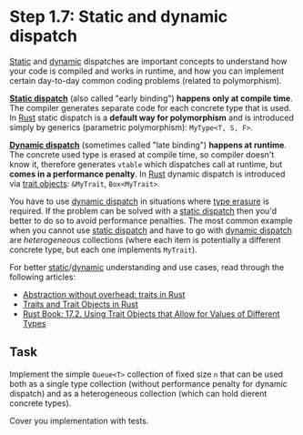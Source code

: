 Step 1.7: Static and dynamic dispatch
=====================================

[Static][1] and [dynamic][2] dispatches are important concepts to understand how your code is compiled and works in runtime, and how you can implement certain day-to-day common coding problems (related to polymorphism).

__[Static dispatch][1]__ (also called "early binding") __happens only at compile time__. The compiler generates separate code for each concrete type that is used. In [Rust] static dispatch is a __default way for polymorphism__ and is introduced simply by generics (parametric polymorphism): `MyType<T, S, F>`.

__[Dynamic dispatch][2]__ (sometimes called "late binding") __happens at runtime__. The concrete used type is erased at compile time, so compiler doesn't know it, therefore generates `vtable` which dispatches call at runtime, but __comes in a performance penalty__. In [Rust] dynamic dispatch is introduced via [trait objects][3]: `&MyTrait`, `Box<MyTrait>`.

You have to use [dynamic dispatch][2] in situations where [type erasure][4] is required. If the problem can be solved with a [static dispatch][1] then you'd better to do so to avoid performance penalties. The most common example when you cannot use [static dispatch][1] and have to go with [dynamic dispatch][2] are _heterogeneous_ collections (where each item is potentially a different concrete type, but each one implements `MyTrait`).

For better [static][1]/[dynamic][2] understanding and use cases, read through the following articles:
- [Abstraction without overhead: traits in Rust][11]
- [Traits and Trait Objects in Rust][12]
- [Rust Book: 17.2. Using Trait Objects that Allow for Values of Different Types][3]




## Task

Implement the simple `Queue<T>` collection of fixed size `n` that can be used both as a single type collection (without performance penalty for dynamic dispatch) and as a heterogeneous collection (which can hold dierent concrete types).

Cover you implementation with tests.





[Rust]: https://www.rust-lang.org

[1]: https://en.wikipedia.org/wiki/Static_dispatch
[2]: https://en.wikipedia.org/wiki/Dynamic_dispatch
[3]: https://doc.rust-lang.org/book/second-edition/ch17-02-trait-objects.html
[4]: https://en.wikipedia.org/wiki/Type_erasure
[11]: https://blog.rust-lang.org/2015/05/11/traits.html
[12]: https://joshleeb.com/posts/rust-traits-and-trait-objects

